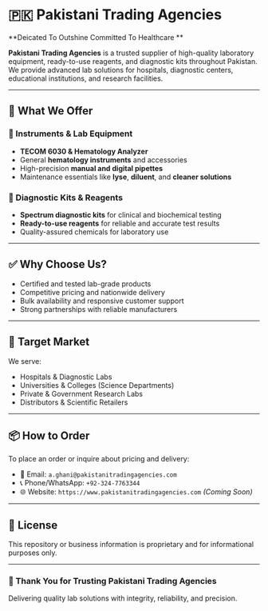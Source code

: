 # 🇵🇰 Pakistani Trading Agencies 
**Deicated To Outshine Committed To Healthcare **

**Pakistani Trading Agencies** is a trusted supplier of high-quality laboratory equipment, ready-to-use reagents, and diagnostic kits throughout Pakistan. We provide advanced lab solutions for hospitals, diagnostic centers, educational institutions, and research facilities.

---

## 🧪 What We Offer

### 🔬 Instruments & Lab Equipment
- **TECOM 6030 & Hematology Analyzer**
- General **hematology instruments** and accessories
- High-precision **manual and digital pipettes**
- Maintenance essentials like **lyse**, **diluent**, and **cleaner solutions**

### 🧫 Diagnostic Kits & Reagents
- **Spectrum diagnostic kits** for clinical and biochemical testing
- **Ready-to-use reagents** for reliable and accurate test results
- Quality-assured chemicals for laboratory use

---

## ✅ Why Choose Us?

- Certified and tested lab-grade products  
- Competitive pricing and nationwide delivery  
- Bulk availability and responsive customer support  
- Strong partnerships with reliable manufacturers  

---

## 📍 Target Market

We serve:
- Hospitals & Diagnostic Labs  
- Universities & Colleges (Science Departments)  
- Private & Government Research Labs  
- Distributors & Scientific Retailers  

---

## 📦 How to Order

To place an order or inquire about pricing and delivery:
- 📧 Email: `a.ghani@pakistanitradingagencies.com`
- 📞 Phone/WhatsApp: `+92-324-7763344`
- 🌐 Website: `https://www.pakistanitradingagencies.com` *(Coming Soon)*

---

## 📜 License

This repository or business information is proprietary and for informational purposes only.

---

### 🙌 Thank You for Trusting Pakistani Trading Agencies

Delivering quality lab solutions with integrity, reliability, and precision.
